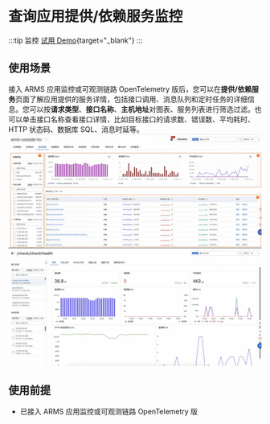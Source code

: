 # 查询应用提供/依赖服务监控

:::tip 监控
[试用 Demo](/doc/playground/armsdemo.html?dest=https%3A%2F%2Ftrace4service.console.aliyun.com%2F%23%2Ftracing%2Fcn-hangzhou%3FappId%3Dckv8e2vzfj%2540a71c26ffd651d46%26tab%3DprovisionService%26source%3DXTRACE%26xtraceType%3Dtrace){target="_blank"}
:::

## 使用场景

接入 ARMS 应用监控或可观测链路 OpenTelemetry 版后，您可以在**提供/依赖服务**页面了解应用提供的服务详情，包括接口调用、消息队列和定时任务的详细信息。您可以按**请求类型**、**接口名称**、**主机地址**对图表、服务列表进行筛选过滤。也可以单击接口名称查看接口详情，比如目标接口的请求数、错误数、平均耗时、HTTP 状态码、数据库 SQL、消息时延等。
![picture 1](./img/appMonitoring1.png)
![picture 2](./img/appMonitoring2.png)

## 使用前提

- 已接入 ARMS 应用监控或可观测链路 OpenTelemetry 版

